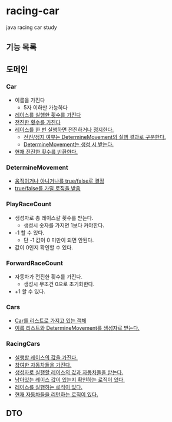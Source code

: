 # racing-car
java racing car study



## 기능 목록

## 도메인

### Car

- 이름을 가진다
  - 5자 이하만 가능하다
- <u>레이스를 실행한 횟수를 가진다</u>
- <u>전진한 횟수를 가진다</u>
- <u>레이스를 한 번 실행하면 전진하거나 정지한다.</u>
  - <u>전진/정지 여부는 DetermineMovement의 실행 결과로 구분한다.</u>
  - <u>DetermineMovement는 생성 시 받는다.</u>
- <u>현재 전진한 횟수를 반환한다.</u>



### DetermineMovement

- <u>움직이거나 아니거나를 true/false로 결정</u>
- <u>true/false를 가릴 로직을 받음</u>



### PlayRaceCount

- 생성자로 총 레이스갈 횟수를 받는다.
  - 생성시 숫자를 가지면 1보다 커야한다.
- -1 할 수 있다.
  - 단 -1 값이 0 미만이 되면 안된다.
- 값이 0인지 확인할 수 있다.



### ForwardRaceCount

- 자동차가 전진한 횟수를 가진다.
  - 생성시 무조건 0으로 초기화한다.
- +1 할 수 있다.



### Cars

- <u>Car를 리스트로 가지고 있는 객체</u>
- <u>이름 리스트와 DetermineMovement를 생성자로 받는다.</u>



### RacingCars

- <u>실행할 레이스의 값을 가진다.</u>
- <u>참여한 자동차들을 가진다.</u>
- <u>생성자로 실행할 레이스의 값과 자동차들을 받는다.</u>
- <u>남아있는 레이스 값이 있는지 확인하는 로직이 있다.</u>
- <u>레이스를 실행하는 로직이 있다.</u>
- <u>현재 자동차들을 리턴하는 로직이 있다.</u>



## DTO



